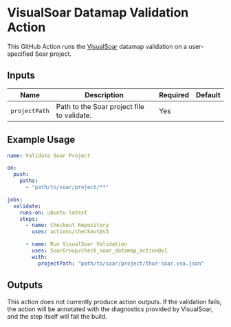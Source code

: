# VisualSoar Datamap Validation Action

This GitHub Action runs the [VisualSoar](https://github.com/SoarGroup/VisualSoar) datamap validation on a user-specified Soar project.

## Inputs

| Name          | Description                                      | Required | Default |
|---------------|--------------------------------------------------|----------|---------|
| `projectPath` | Path to the Soar project file to validate.       | Yes      |         |

## Example Usage

```yaml
name: Validate Soar Project

on:
  push:
    paths:
      - "path/to/soar/project/**"

jobs:
  validate:
    runs-on: ubuntu-latest
    steps:
      - name: Checkout Repository
        uses: actions/checkout@v3

      - name: Run VisualSoar Validation
        uses: SoarGroup/check_soar_datamap_action@v1
        with:
          projectPath: "path/to/soar/project/thor-soar.vsa.json"
```

## Outputs

This action does not currently produce action outputs. If the validation fails, the action will be annotated with the diagnostics provided by VisualSoar, and the step itself will fail the build.
